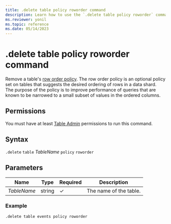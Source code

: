 ```yaml
---
title: .delete table policy roworder command
description: Learn how to use the `.delete table policy roworder` command to delete a table's row order policy.
ms.reviewer: yonil
ms.topic: reference
ms.date: 05/14/2023
---
```

# .delete table policy roworder command

Remove a table's [row order policy](roworderpolicy.md). The row order policy is an optional policy set on tables that suggests the desired ordering of rows in a data shard. The purpose of the policy is to improve performance of queries that are known to be narrowed to a small subset of values in the ordered columns.

## Permissions

You must have at least [Table Admin](access-control/role-based-access-control.md) permissions to run this command.

## Syntax

`.delete` `table` *TableName* `policy` `roworder`

## Parameters

|Name|Type|Required|Description|
|--|--|--|--|
|*TableName*|string|&check;|The name of the table.|

### Example

```kusto
.delete table events policy roworder 
```
